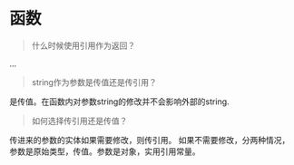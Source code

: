 # 函数

> 什么时候使用引用作为返回？

...

> string作为参数是传值还是传引用？

是传值。在函数内对参数string的修改并不会影响外部的string.

> 如何选择传引用还是传值？

传进来的参数的实体如果需要修改，则传引用。
如果不需要修改，分两种情况，参数是原始类型，传值。参数是对象，实用引用常量。
